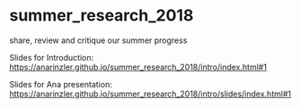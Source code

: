# summer_research_2018
share, review and critique our summer progress

Slides for Introduction: https://anarinzler.github.io/summer_research_2018/intro/index.html#1

Slides for Ana presentation: https://anarinzler.github.io/summer_research_2018/intro/slides/index.html#1  